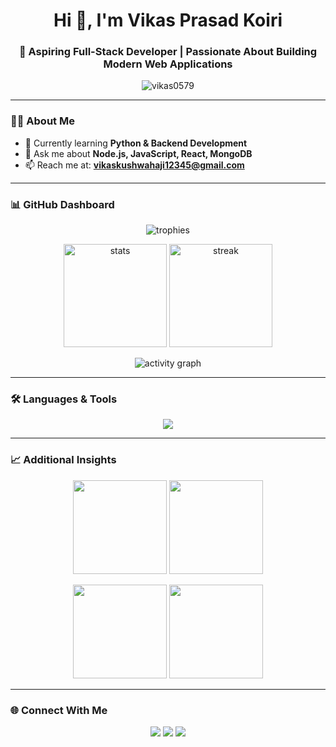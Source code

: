 <h1 align="center">Hi 👋, I'm Vikas Prasad Koiri</h1>
<h3 align="center">🚀 Aspiring Full-Stack Developer | Passionate About Building Modern Web Applications</h3>

<p align="center">
  <img src="https://komarev.com/ghpvc/?username=vikas0579&label=Profile%20Views&color=0e75b6&style=flat" alt="vikas0579" />
</p>

---

### 🧑‍💻 About Me  
- 🌱 Currently learning **Python & Backend Development**  
- 💬 Ask me about **Node.js, JavaScript, React, MongoDB**  
- 📫 Reach me at: **vikaskushwahaji12345@gmail.com**  

---

### 📊 GitHub Dashboard  

<p align="center">
  <img src="https://github-profile-trophy.vercel.app/?username=vikas0579&theme=radical&margin-w=10&margin-h=10" alt="trophies" />
</p>

<p align="center">
  <img src="https://github-readme-stats.vercel.app/api?username=vikas0579&show_icons=true&theme=radical" alt="stats" height="165"/>
  <img src="https://github-readme-streak-stats.herokuapp.com/?user=vikas0579&theme=radical" alt="streak" height="165"/>
</p>

<p align="center">
  <img src="https://github-readme-activity-graph.vercel.app/graph?username=vikas0579&theme=react-dark" alt="activity graph"/>
</p>

---

### 🛠️ Languages & Tools  

<p align="center">
  <img src="https://skillicons.dev/icons?i=html,css,js,react,nodejs,express,mongodb,mysql,java,python,angular,git,github,aws,opencv,tensorflow,pytorch,sklearn" />
</p>

---

### 📈 Additional Insights  

<p align="center">
  <img src="https://github-profile-summary-cards.vercel.app/api/cards/repos-per-language?username=vikas0579&theme=radical" height="150"/>
  <img src="https://github-profile-summary-cards.vercel.app/api/cards/most-commit-language?username=vikas0579&theme=radical" height="150"/>
</p>

<p align="center">
  <img src="https://github-profile-summary-cards.vercel.app/api/cards/stats?username=vikas0579&theme=radical" height="150"/>
  <img src="https://github-profile-summary-cards.vercel.app/api/cards/productive-time?username=vikas0579&theme=radical&utcOffset=5.5" height="150"/>
</p>

---

### 🌐 Connect With Me  
<p align="center">
  <a href="mailto:vikaskushwahaji12345@gmail.com"><img src="https://img.shields.io/badge/Email-D14836?style=for-the-badge&logo=gmail&logoColor=white"/></a>
  <a href="https://linkedin.com"><img src="https://img.shields.io/badge/LinkedIn-0077B5?style=for-the-badge&logo=linkedin&logoColor=white"/></a>
  <a href="https://github.com/vikas0579"><img src="https://img.shields.io/badge/GitHub-000000?style=for-the-badge&logo=github&logoColor=white"/></a>
</p>
